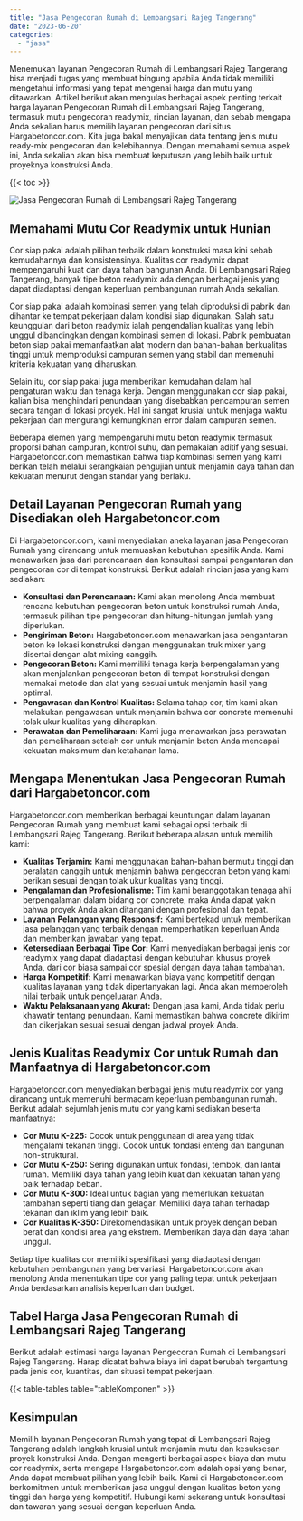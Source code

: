 ```yaml
---
title: "Jasa Pengecoran Rumah di Lembangsari Rajeg Tangerang"
date: "2023-06-20"
categories: 
  - "jasa"
---
```



Menemukan layanan Pengecoran Rumah di Lembangsari Rajeg Tangerang bisa menjadi tugas yang membuat bingung apabila Anda tidak memiliki mengetahui informasi yang tepat mengenai harga dan mutu yang ditawarkan. Artikel berikut akan mengulas berbagai aspek penting terkait harga layanan Pengecoran Rumah di Lembangsari Rajeg Tangerang, termasuk mutu pengecoran readymix, rincian layanan, dan sebab mengapa Anda sekalian harus memilih layanan pengecoran dari situs Hargabetoncor.com. Kita juga bakal menyajikan data tentang jenis mutu ready-mix pengecoran dan kelebihannya. Dengan memahami semua aspek ini, Anda sekalian akan bisa membuat keputusan yang lebih baik untuk proyeknya konstruksi Anda.

{{< toc >}}

![Jasa Pengecoran Rumah di Lembangsari Rajeg Tangerang](https://hargareadymixid.github.io/hbc/readymix-hbc%20(2).png)

## Memahami Mutu Cor Readymix untuk Hunian

Cor siap pakai adalah pilihan terbaik dalam konstruksi masa kini sebab kemudahannya dan konsistensinya. Kualitas cor readymix dapat mempengaruhi kuat dan daya tahan bangunan Anda. Di Lembangsari Rajeg Tangerang, banyak tipe beton readymix ada dengan berbagai jenis yang dapat diadaptasi dengan keperluan pembangunan rumah Anda sekalian.

Cor siap pakai adalah kombinasi semen yang telah diproduksi di pabrik dan dihantar ke tempat pekerjaan dalam kondisi siap digunakan. Salah satu keunggulan dari beton readymix ialah pengendalian kualitas yang lebih unggul dibandingkan dengan kombinasi semen di lokasi. Pabrik pembuatan beton siap pakai memanfaatkan alat modern dan bahan-bahan berkualitas tinggi untuk memproduksi campuran semen yang stabil dan memenuhi kriteria kekuatan yang diharuskan.

Selain itu, cor siap pakai juga memberikan kemudahan dalam hal pengaturan waktu dan tenaga kerja. Dengan menggunakan cor siap pakai, kalian bisa menghindari penundaan yang disebabkan pencampuran semen secara tangan di lokasi proyek. Hal ini sangat krusial untuk menjaga waktu pekerjaan dan mengurangi kemungkinan error dalam campuran semen.

Beberapa elemen yang mempengaruhi mutu beton readymix termasuk proporsi bahan campuran, kontrol suhu, dan pemakaian aditif yang sesuai. Hargabetoncor.com memastikan bahwa tiap kombinasi semen yang kami berikan telah melalui serangkaian pengujian untuk menjamin daya tahan dan kekuatan menurut dengan standar yang berlaku.

## Detail Layanan Pengecoran Rumah yang Disediakan oleh Hargabetoncor.com

Di Hargabetoncor.com, kami menyediakan aneka layanan jasa Pengecoran Rumah yang dirancang untuk memuaskan kebutuhan spesifik Anda. Kami menawarkan jasa dari perencanaan dan konsultasi sampai pengantaran dan pengecoran cor di tempat konstruksi. Berikut adalah rincian jasa yang kami sediakan:

- **Konsultasi dan Perencanaan:** Kami akan menolong Anda membuat rencana kebutuhan pengecoran beton untuk konstruksi rumah Anda, termasuk pilihan tipe pengecoran dan hitung-hitungan jumlah yang diperlukan.
- **Pengiriman Beton:** Hargabetoncor.com menawarkan jasa pengantaran beton ke lokasi konstruksi dengan menggunakan truk mixer yang disertai dengan alat mixing canggih.
- **Pengecoran Beton:** Kami memiliki tenaga kerja berpengalaman yang akan menjalankan pengecoran beton di tempat konstruksi dengan memakai metode dan alat yang sesuai untuk menjamin hasil yang optimal.
- **Pengawasan dan Kontrol Kualitas:** Selama tahap cor, tim kami akan melakukan pengawasan untuk menjamin bahwa cor concrete memenuhi tolak ukur kualitas yang diharapkan.
- **Perawatan dan Pemeliharaan:** Kami juga menawarkan jasa perawatan dan pemeliharaan setelah cor untuk menjamin beton Anda mencapai kekuatan maksimum dan ketahanan lama.

## Mengapa Menentukan Jasa Pengecoran Rumah dari Hargabetoncor.com

Hargabetoncor.com memberikan berbagai keuntungan dalam layanan Pengecoran Rumah yang membuat kami sebagai opsi terbaik di Lembangsari Rajeg Tangerang. Berikut beberapa alasan untuk memilih kami:

- **Kualitas Terjamin:** Kami menggunakan bahan-bahan bermutu tinggi dan peralatan canggih untuk menjamin bahwa pengecoran beton yang kami berikan sesuai dengan tolak ukur kualitas yang tinggi.
- **Pengalaman dan Profesionalisme:** Tim kami beranggotakan tenaga ahli berpengalaman dalam bidang cor concrete, maka Anda dapat yakin bahwa proyek Anda akan ditangani dengan profesional dan tepat.
- **Layanan Pelanggan yang Responsif:** Kami bertekad untuk memberikan jasa pelanggan yang terbaik dengan memperhatikan keperluan Anda dan memberikan jawaban yang tepat.
- **Ketersediaan Berbagai Tipe Cor:** Kami menyediakan berbagai jenis cor readymix yang dapat diadaptasi dengan kebutuhan khusus proyek Anda, dari cor biasa sampai cor spesial dengan daya tahan tambahan.
- **Harga Kompetitif:** Kami menawarkan biaya yang kompetitif dengan kualitas layanan yang tidak dipertanyakan lagi. Anda akan memperoleh nilai terbaik untuk pengeluaran Anda.
- **Waktu Pelaksanaan yang Akurat:** Dengan jasa kami, Anda tidak perlu khawatir tentang penundaan. Kami memastikan bahwa concrete dikirim dan dikerjakan sesuai sesuai dengan jadwal proyek Anda.

## Jenis Kualitas Readymix Cor untuk Rumah dan Manfaatnya di Hargabetoncor.com

Hargabetoncor.com menyediakan berbagai jenis mutu readymix cor yang dirancang untuk memenuhi bermacam keperluan pembangunan rumah. Berikut adalah sejumlah jenis mutu cor yang kami sediakan beserta manfaatnya:

- **Cor Mutu K-225:** Cocok untuk penggunaan di area yang tidak mengalami tekanan tinggi. Cocok untuk fondasi enteng dan bangunan non-struktural.
- **Cor Mutu K-250:** Sering digunakan untuk fondasi, tembok, dan lantai rumah. Memiliki daya tahan yang lebih kuat dan kekuatan tahan yang baik terhadap beban.
- **Cor Mutu K-300:** Ideal untuk bagian yang memerlukan kekuatan tambahan seperti tiang dan gelagar. Memiliki daya tahan terhadap tekanan dan iklim yang lebih baik.
- **Cor Kualitas K-350:** Direkomendasikan untuk proyek dengan beban berat dan kondisi area yang ekstrem. Memberikan daya dan daya tahan unggul.

Setiap tipe kualitas cor memiliki spesifikasi yang diadaptasi dengan kebutuhan pembangunan yang bervariasi. Hargabetoncor.com akan menolong Anda menentukan tipe cor yang paling tepat untuk pekerjaan Anda berdasarkan analisis keperluan dan budget.

## Tabel Harga Jasa Pengecoran Rumah di Lembangsari Rajeg Tangerang

Berikut adalah estimasi harga layanan Pengecoran Rumah di Lembangsari Rajeg Tangerang. Harap dicatat bahwa biaya ini dapat berubah tergantung pada jenis cor, kuantitas, dan situasi tempat pekerjaan.

{{< table-tables table="tableKomponen" >}}

## Kesimpulan

Memilih layanan Pengecoran Rumah yang tepat di Lembangsari Rajeg Tangerang adalah langkah krusial untuk menjamin mutu dan kesuksesan proyek konstruksi Anda. Dengan mengerti berbagai aspek biaya dan mutu cor readymix, serta mengapa Hargabetoncor.com adalah opsi yang benar, Anda dapat membuat pilihan yang lebih baik. Kami di Hargabetoncor.com berkomitmen untuk memberikan jasa unggul dengan kualitas beton yang tinggi dan harga yang kompetitif. Hubungi kami sekarang untuk konsultasi dan tawaran yang sesuai dengan keperluan Anda.
